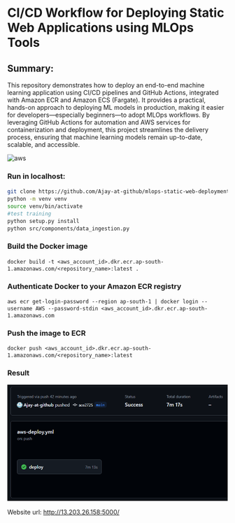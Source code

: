 # CI/CD Workflow for Deploying Static Web Applications using MLOps Tools

## Summary:

This repository demonstrates how to deploy an end-to-end machine learning application using CI/CD pipelines and GitHub Actions, integrated with Amazon ECR and Amazon ECS (Fargate). It provides a practical, hands-on approach to deploying ML models in production, making it easier for developers—especially beginners—to adopt MLOps workflows. By leveraging GitHub Actions for automation and AWS services for containerization and deployment, this project streamlines the delivery process, ensuring that machine learning models remain up-to-date, scalable, and accessible.


![aws](https://github.com/user-attachments/assets/787aa4ba-988c-4ecb-8909-55365c5c1567)


### Run in localhost:

```zsh
git clone https://github.com/Ajay-at-github/mlops-static-web-deployment.git
python -m venv venv
source venv/bin/activate
#test training
python setup.py install
python src/components/data_ingestion.py 
```

### Build the Docker image
```
docker build -t <aws_account_id>.dkr.ecr.ap-south-1.amazonaws.com/<repository_name>:latest .
```
### Authenticate Docker to your Amazon ECR registry
```
aws ecr get-login-password --region ap-south-1 | docker login --username AWS --password-stdin <aws_account_id>.dkr.ecr.ap-south-1.amazonaws.com
```
### Push the image to ECR
```
docker push <aws_account_id>.dkr.ecr.ap-south-1.amazonaws.com/<repository_name>:latest
```
### Result
![alt text](image.png)

Website url: http://13.203.26.158:5000/
